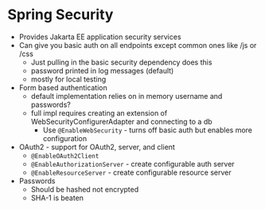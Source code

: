 # Spring Security
- Provides Jakarta EE application security services
- Can give you basic auth on all endpoints except common ones like /js or /css
    - Just pulling in the basic security dependency does this
    - password printed in log messages (default)
    - mostly for local testing
- Form based authentication
    - default implementation relies on in memory username and passwords?
    - full impl requires creating an extension of WebSecurityConfigurerAdapter and connecting to a db
        - Use `@EnableWebSecurity` - turns off basic auth but enables more configuration
- OAuth2 - support for OAuth2, server, and client
    - `@EnableOAuth2Client`
    - `@EnableAuthorizationServer` - create configurable auth server
    - `@EnableResourceServer` - create configurable resource server
- Passwords
    - Should be hashed not encrypted
    - SHA-1 is beaten